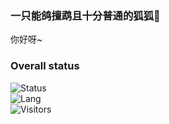 ### 一只能鸽擅鹉且十分普通的狐狐🦊 
你好呀~    
### Overall status
![Status](https://github-readme-stats.vercel.app/api?username=KyuubiRan)    
![Lang](https://github-readme-stats.vercel.app/api/top-langs/?username=KyuubiRan&layout=compact)    
![Visitors](https://visitor-badge.glitch.me/badge?page_id=KyuubiRan.readme)    


